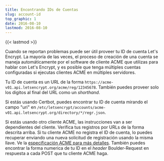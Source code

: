 ```yaml
---
title: Encontrando IDs de Cuentas
slug: account-id
top_graphic: 1
date: 2016-08-10
lastmod: 2016-08-10
---
```


{{< lastmod >}}

Cuando se reportan problemas puede ser útil proveer tu ID de cuenta Let's Encrypt.
La mayoría de las veces, el proceso de creación de una cuenta se maneja
automáticamente por el software de cliente ACME que utilizas para hablar con Let's Encrypt,
y es posible que tenga múltiples cuentas configuradas si ejecutas clientes ACME en
múltiples servidores.

Tu ID de cuenta es un URL de la forma `https://acme-v01.api.letsencrypt.org/acme/reg/12345678`.
También puedes proveer solo los digitos al final del URL como un *shorthand*.

Si estás usando Certbot, puedes encontrar tu ID de cuenta mirando el campo "uri" en `/etc/letsencrypt/accounts/acme-v01.api.letsencrypt.org/directory/*/regr.json`.

Si estás usando otro cliente ACME, las instrucciones van a ser dependientes del cliente.
Verifica tus registros por URLs de la forma descrita arriba. Si tu cliente ACME no registra el ID de cuenta, lo puedes recuperar enviando una nueva solicitud de registración usando la misma llave. Ve la [especificación ACME para más detalles](https://github.com/ietf-wg-acme/acme/blob/master/draft-ietf-acme-acme.md#registration). También puedes encontrar la forma numerica de tu ID en el *header* Boulder-Request en respuesta a cada POST que tu cliente ACME haga.
